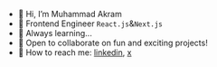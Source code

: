 - 🙌 Hi, I’m Muhammad Akram
- 🎨 Frontend Engineer ```React.js```&```Next.js```
- 🌱 Always learning...
- 🚀 Open to collaborate on fun and exciting projects!
- 💬 How to reach me: [linkedin](https://www.linkedin.com/in/akramnarejo), [x](https://www.x.com/akramnarejo) 

